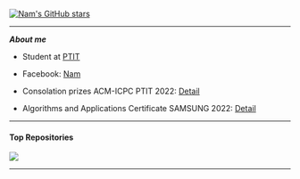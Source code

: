 
[![Nam's GitHub stars](https://github-readme-stats.vercel.app/api?username=Nam&hide=issues&show_icons=true&hide_border=true&theme=tokyonight)](https://github.com/nam29052002)  

---

***About me***

- Student at [PTIT](https://portal.ptit.edu.vn/)

- Facebook: [Nam](https://www.facebook.com/nam29052002/)

- Consolation prizes ACM-ICPC PTIT 2022: [Detail](https://scontent.fhan15-1.fna.fbcdn.net/v/t1.15752-9/359253831_283537907562573_6735203946789037754_n.jpg?_nc_cat=109&ccb=1-7&_nc_sid=ae9488&_nc_ohc=rhK8uMpWb6UAX_XIomI&_nc_ht=scontent.fhan15-1.fna&oh=03_AdRgR3TBTTKWNxMv5Nca8U9mTL3J5-qGegYmi3p_u8gfFw&oe=64D10E00)

- Algorithms and Applications Certificate SAMSUNG 2022: [Detail](https://scontent.fhan15-1.fna.fbcdn.net/v/t1.15752-9/359535029_953611475855354_2884632525888373446_n.jpg?_nc_cat=101&ccb=1-7&_nc_sid=ae9488&_nc_ohc=jbCGhIjf7n4AX9f-ANB&_nc_ht=scontent.fhan15-1.fna&oh=03_AdSGUYeoD1gGgWazz1IjwMTL-mx5PRQg30h6exiI_HykQA&oe=64D12010)

---

#### Top Repositories

<a href="https://github.com/nam29052002/BTL-LAP-TRINH-WEB-PTIT">
  <img align="center" src="https://github-readme-stats.vercel.app/api/pin/?username=Lazygarde&theme=tokyonight&border_color=B57EDC&repo=BTL-LAP-TRINH-WEB-PTIT" />
</a>

---

